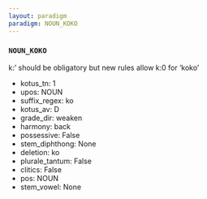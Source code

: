 ```yaml
---
layout: paradigm
paradigm: NOUN_KOKO
---
```

### ` NOUN_KOKO `

k:’ should be obligatory but new rules allow k:0 for ‘koko’
* kotus_tn: 1
* upos: NOUN
* suffix_regex: ko
* kotus_av: D
* grade_dir: weaken
* harmony: back
* possessive: False
* stem_diphthong: None
* deletion: ko
* plurale_tantum: False
* clitics: False
* pos: NOUN
* stem_vowel: None
